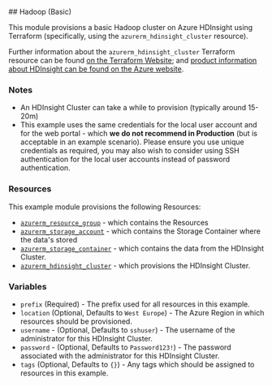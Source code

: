 ## Hadoop (Basic)

This module provisions a basic Hadoop cluster on Azure HDInsight using Terraform (specifically, using the `azurerm_hdinsight_cluster` resource).

Further information about the `azurerm_hdinsight_cluster` Terraform resource can be found [on the Terraform Website](https://terraform.io/docs/providers/azurerm/r/hdinsight_cluster.html); and [product information about HDInsight can be found on the Azure website](https://docs.microsoft.com/en-us/azure/hdinsight/).

### Notes

- An HDInsight Cluster can take a while to provision (typically around 15-20m)
- This example uses the same credentials for the local user account and for the web portal - which **we do not recommend in Production** (but is acceptable in an example scenario). Please ensure you use unique credentials as required, you may also wish to consider using SSH authentication for the local user accounts instead of password authentication.

### Resources

This example module provisions the following Resources:

- [`azurerm_resource_group`](https://terraform.io/docs/providers/azurerm/r/resource_group.html) - which contains the Resources
- [`azurerm_storage_account`](https://terraform.io/docs/providers/azurerm/r/storage_account.html) - which contains the Storage Container where the data's stored
- [`azurerm_storage_container`](https://terraform.io/docs/providers/azurerm/r/storage_container.html) - which contains the data from the HDInsight Cluster.
- [`azurerm_hdinsight_cluster`](https://terraform.io/docs/providers/azurerm/r/hdinsight_cluster.html) - which provisions the HDInsight Cluster.

### Variables

- `prefix` (Required) - The prefix used for all resources in this example.
- `location` (Optional, Defaults to `West Europe`) - The Azure Region in which resources should be provisioned.
- `username` - (Optional, Defaults to `sshuser`) - The username of the administrator for this HDInsight Cluster.
- `password` - (Optional, Defaults to `Password123!`) - The password associated with the administrator for this HDInsight Cluster.
- `tags` (Optional, Defaults to `{}`) - Any tags which should be assigned to resources in this example.
